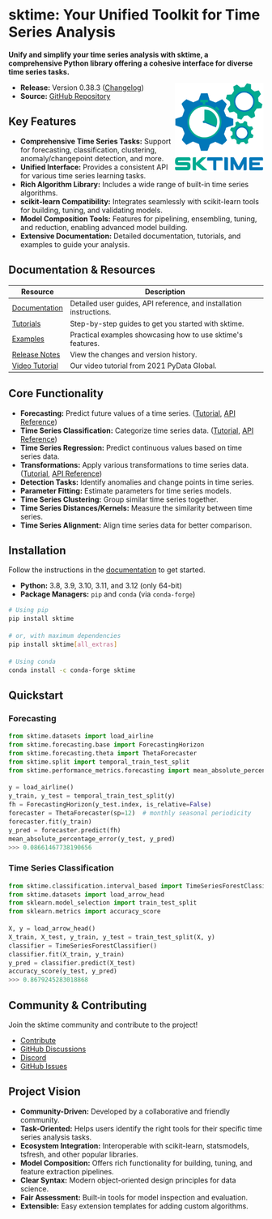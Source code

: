 # sktime: Your Unified Toolkit for Time Series Analysis

**Unify and simplify your time series analysis with sktime, a comprehensive Python library offering a cohesive interface for diverse time series tasks.**

[<img src="https://github.com/sktime/sktime/blob/main/docs/source/images/sktime-logo.svg" width="175" align="right" />](https://github.com/sktime/sktime)

*   **Release:** Version 0.38.3 ([Changelog](https://www.sktime.net/en/latest/changelog.html))
*   **Source:** [GitHub Repository](https://github.com/sktime/sktime)

## Key Features

*   **Comprehensive Time Series Tasks:** Support for forecasting, classification, clustering, anomaly/changepoint detection, and more.
*   **Unified Interface:** Provides a consistent API for various time series learning tasks.
*   **Rich Algorithm Library:** Includes a wide range of built-in time series algorithms.
*   **scikit-learn Compatibility:** Integrates seamlessly with scikit-learn tools for building, tuning, and validating models.
*   **Model Composition Tools:** Features for pipelining, ensembling, tuning, and reduction, enabling advanced model building.
*   **Extensive Documentation:** Detailed documentation, tutorials, and examples to guide your analysis.

## Documentation & Resources

| Resource                         | Description                                                                   |
| -------------------------------- | ----------------------------------------------------------------------------- |
| [Documentation](https://www.sktime.net/en/stable/users.html) | Detailed user guides, API reference, and installation instructions.                                       |
| [Tutorials](https://www.sktime.net/en/latest/tutorials.html)   | Step-by-step guides to get you started with sktime.   |
| [Examples](https://www.sktime.net/en/latest/examples.html)   | Practical examples showcasing how to use sktime's features. |
| [Release Notes](https://www.sktime.net/en/latest/changelog.html)  | View the changes and version history.                                    |
| [Video Tutorial](https://www.youtube.com/playlist?list=PLKs3UgGjlWHqNzu0LEOeLKvnjvvest2d0)          | Our video tutorial from 2021 PyData Global.                                   |

## Core Functionality

*   **Forecasting:** Predict future values of a time series. ([Tutorial](https://www.sktime.net/en/latest/examples/01_forecasting.html), [API Reference](https://www.sktime.net/en/latest/api_reference/forecasting.html))
*   **Time Series Classification:** Categorize time series data. ([Tutorial](https://github.com/sktime/sktime/blob/main/examples/02_classification.ipynb), [API Reference](https://www.sktime.net/en/latest/api_reference/classification.html))
*   **Time Series Regression:** Predict continuous values based on time series data.
*   **Transformations:** Apply various transformations to time series data. ([Tutorial](https://github.com/sktime/sktime/blob/main/examples/03_transformers.ipynb), [API Reference](https://www.sktime.net/en/latest/api_reference/transformations.html))
*   **Detection Tasks:** Identify anomalies and change points in time series.
*   **Parameter Fitting:** Estimate parameters for time series models.
*   **Time Series Clustering:** Group similar time series together.
*   **Time Series Distances/Kernels:** Measure the similarity between time series.
*   **Time Series Alignment:** Align time series data for better comparison.

## Installation

Follow the instructions in the [documentation](https://www.sktime.net/en/latest/installation.html) to get started.

*   **Python:** 3.8, 3.9, 3.10, 3.11, and 3.12 (only 64-bit)
*   **Package Managers:** `pip` and `conda` (via `conda-forge`)

```bash
# Using pip
pip install sktime

# or, with maximum dependencies
pip install sktime[all_extras]

# Using conda
conda install -c conda-forge sktime
```

## Quickstart

### Forecasting

```python
from sktime.datasets import load_airline
from sktime.forecasting.base import ForecastingHorizon
from sktime.forecasting.theta import ThetaForecaster
from sktime.split import temporal_train_test_split
from sktime.performance_metrics.forecasting import mean_absolute_percentage_error

y = load_airline()
y_train, y_test = temporal_train_test_split(y)
fh = ForecastingHorizon(y_test.index, is_relative=False)
forecaster = ThetaForecaster(sp=12)  # monthly seasonal periodicity
forecaster.fit(y_train)
y_pred = forecaster.predict(fh)
mean_absolute_percentage_error(y_test, y_pred)
>>> 0.08661467738190656
```

### Time Series Classification

```python
from sktime.classification.interval_based import TimeSeriesForestClassifier
from sktime.datasets import load_arrow_head
from sklearn.model_selection import train_test_split
from sklearn.metrics import accuracy_score

X, y = load_arrow_head()
X_train, X_test, y_train, y_test = train_test_split(X, y)
classifier = TimeSeriesForestClassifier()
classifier.fit(X_train, y_train)
y_pred = classifier.predict(X_test)
accuracy_score(y_test, y_pred)
>>> 0.8679245283018868
```

## Community & Contributing

Join the sktime community and contribute to the project!

*   [Contribute](https://www.sktime.net/en/latest/get_involved/contributing.html)
*   [GitHub Discussions](https://github.com/sktime/sktime/discussions)
*   [Discord](https://discord.com/invite/54ACzaFsn7)
*   [GitHub Issues](https://github.com/sktime/sktime/issues)

## Project Vision

*   **Community-Driven:** Developed by a collaborative and friendly community.
*   **Task-Oriented:** Helps users identify the right tools for their specific time series analysis tasks.
*   **Ecosystem Integration:** Interoperable with scikit-learn, statsmodels, tsfresh, and other popular libraries.
*   **Model Composition:** Offers rich functionality for building, tuning, and feature extraction pipelines.
*   **Clear Syntax:** Modern object-oriented design principles for data science.
*   **Fair Assessment:** Built-in tools for model inspection and evaluation.
*   **Extensible:** Easy extension templates for adding custom algorithms.